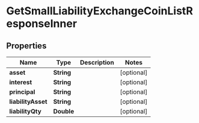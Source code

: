 

# GetSmallLiabilityExchangeCoinListResponseInner


## Properties

| Name | Type | Description | Notes |
|------------ | ------------- | ------------- | -------------|
|**asset** | **String** |  |  [optional] |
|**interest** | **String** |  |  [optional] |
|**principal** | **String** |  |  [optional] |
|**liabilityAsset** | **String** |  |  [optional] |
|**liabilityQty** | **Double** |  |  [optional] |



